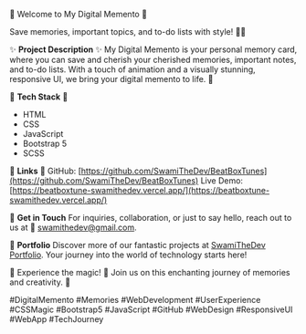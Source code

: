 🌟 Welcome to My Digital Memento 🌟

Save memories, important topics, and to-do lists with style! 📝💭

✨ **Project Description** ✨
My Digital Memento is your personal memory card, where you can save and cherish your cherished memories, important notes, and to-do lists. With a touch of animation and a visually stunning, responsive UI, we bring your digital memento to life. 🌈

🚀 **Tech Stack** 🚀
- HTML
- CSS
- JavaScript
- Bootstrap 5
- SCSS

🔗 **Links** 🔗
GitHub: [https://github.com/SwamiTheDev/BeatBoxTunes](https://github.com/SwamiTheDev/BeatBoxTunes)
Live Demo: [https://beatboxtune-swamithedev.vercel.app/](https://beatboxtune-swamithedev.vercel.app/)

📧 **Get in Touch**
For inquiries, collaboration, or just to say hello, reach out to us at 📩 swamithedev@gmail.com.

🌟 **Portfolio**
Discover more of our fantastic projects at [SwamiTheDev Portfolio](https://swamithedev.vercel.app). Your journey into the world of technology starts here!

🎉 Experience the magic! 🎉
Join us on this enchanting journey of memories and creativity. 🌌

#DigitalMemento #Memories #WebDevelopment #UserExperience #CSSMagic #Bootstrap5 #JavaScript #GitHub #WebDesign #ResponsiveUI #WebApp #TechJourney

